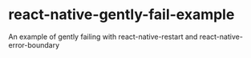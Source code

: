 # react-native-gently-fail-example

An example of gently failing with react-native-restart and react-native-error-boundary
